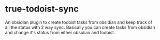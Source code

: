 # true-todoist-sync
 An obsidian plugin to create todoist tasks from obsidian and keep track of all the status with 2 way sync. Basically you can create tasks from obsidian and change it's status from either obsidian and todoist.
